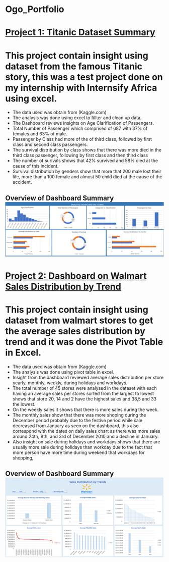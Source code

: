 # Ogo_Portfolio
# [Project 1: Titanic Dataset Summary](https://ogomatthew.github.io/Ogo_Portfolio/Movie-Dataset-Summary)

# This project contain insight using dataset from the famous Titanic story, this was a test project done on my internship with Internsify Africa using excel.

* The data used was obtain from (Kaggle.com)
* The analysis was done using excel to fillter and clean up data.
* The Dashboard reviews insights on Age Clarification of Passengers.
* Total Number of Passenger which comprised of 687 with 37% of females and 63% of male.
* Passenger by Class had more of the of third class, followed by first class and second class passengers.
* The survival distribution by class shows that there was more died in the third class passenger, following by first class and then third class
* The number of surivals shows that 42% survived and 58% died at the cause of this incident.
* Survival distribution by genders show that more that 200 male lost their life, more than a 100 female and almost 50 child died at the cause of the accident.

## Overview of Dashboard Summary  ![](Titanic.png)


# [Project 2: Dashboard on Walmart Sales Distribution by Trend](https://ogomatthew.github.io/Ogo_Portfolio/Movie-Dataset-Summary)

# This project contain insight using dataset from walmart stores to get the average sales distribution by trend and it was done the Pivot Table in Excel.

* The data used was obtain from (Kaggle.com)
* The analysis was done using pivot table in excel.
* Insight from the dashboard reviewed average sales distribution per store yearly, monthly, weekly, during holidays and workdays.
* The total number of 45 stores were analysed in the dataset with each having an average sales per stores sorted from the largest to lowest shows that store 20, 14 and 2 have the 
  highest sales and 38,5 and 33 the lowest.
* On the weekly sales it shows that there is more sales during the week.
* The monthly sales show that there was more shoping during the December period probably due to the festive period while sale decreased 
  from January as seen on the dashboard, this also correspond with the dates on daily sales chart as there was more sales around 24th, 
  9th, and 3rd of December 2010 and a decline in January.
* Also insight on sale during holidays and workdays shows that there are usually more sale during holidays than workday due to the fact 
  that more person have more time during weekend that workdays for shopping,

## Overview of Dashboard Summary  ![](walmart.PNG)
